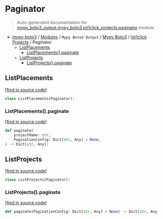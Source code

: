 # Paginator

> Auto-generated documentation for [mypy_boto3_output.mypy_boto3.iot1click_projects.paginator](https://github.com/vemel/mypy_boto3/blob/master/mypy_boto3_output/mypy_boto3/iot1click_projects/paginator.py) module.

- [mypy-boto3](../../../README.md#mypy_boto3) / [Modules](../../../MODULES.md#mypy-boto3-modules) / `Mypy Boto3 Output` / [Mypy Boto3](../index.md#mypy-boto3) / [Iot1click Projects](index.md#iot1click-projects) / Paginator
    - [ListPlacements](#listplacements)
        - [ListPlacements().paginate](#listplacementspaginate)
    - [ListProjects](#listprojects)
        - [ListProjects().paginate](#listprojectspaginate)

## ListPlacements

[[find in source code]](https://github.com/vemel/mypy_boto3/blob/master/mypy_boto3_output/mypy_boto3/iot1click_projects/paginator.py#L9)

```python
class ListPlacements(Paginator):
```

### ListPlacements().paginate

[[find in source code]](https://github.com/vemel/mypy_boto3/blob/master/mypy_boto3_output/mypy_boto3/iot1click_projects/paginator.py#L12)

```python
def paginate(
    projectName: str,
    PaginationConfig: Dict[str, Any] = None,
) -> Dict[str, Any]:
```

## ListProjects

[[find in source code]](https://github.com/vemel/mypy_boto3/blob/master/mypy_boto3_output/mypy_boto3/iot1click_projects/paginator.py#L18)

```python
class ListProjects(Paginator):
```

### ListProjects().paginate

[[find in source code]](https://github.com/vemel/mypy_boto3/blob/master/mypy_boto3_output/mypy_boto3/iot1click_projects/paginator.py#L21)

```python
def paginate(PaginationConfig: Dict[str, Any] = None) -> Dict[str, Any]:
```
